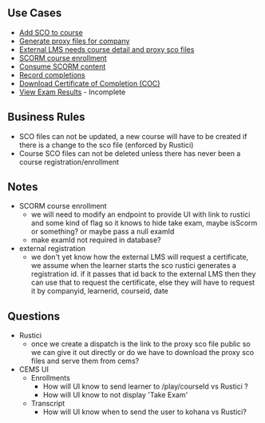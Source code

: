 ## Use Cases
- [Add SCO to course]
- [Generate proxy files for company]
- [External LMS needs course detail and proxy sco files]
- [SCORM course enrollment]
- [Consume SCORM content]
- [Record completions]
- [Download Certificate of Completion (COC)]
- [View Exam Results] - Incomplete

## Business Rules
- SCO files can not be updated, a new course will have to be created if there is a change to the sco file (enforced by Rustici)
- Course SCO files can not be deleted unless there has never been a course registration/enrollment

## Notes
- SCORM course enrollment
  - we will need to modify an endpoint to provide UI with link to rustici and some kind of flag so it knows to hide take exam, maybe isScorm or something? or maybe pass a null examId
  - make examId not required in database?
- external registration
  - we don't yet know how the external LMS will request a certificate, we assume when the learner starts the sco rustici generates a registration id.  if it passes that id back to the external LMS then they can use that to request the certificate, else they will have to request it by companyid, learnerid, courseid, date

## Questions
- Rustici
  - once we create a dispatch is the link to the proxy sco file public so we can give it out directly or do we have to download the proxy sco files and serve them from cems?
- CEMS UI
  - Enrollments
    - How will UI know to send learner to /play/courseId vs Rustici ?
    - How will UI know to not display 'Take Exam'
  - Transcript
    - How will UI know when to send the user to kohana vs Rustici?

[Add SCO to course]: UseCase/AddScoToCourse.md
[Generate proxy files for company]: UseCase/GenerateCompanyProxyScoFiles.md
[External LMS needs course detail and proxy sco files]: UseCase/CourseDetailAndProxyScoFiles.md
[SCORM course enrollment]: UseCase/ScormCourseEnrollment.md
[Consume SCORM content]: UseCase/ConsumeScormContent.md
[Record completions]: UseCase/RecordCompletion.md
[Download Certificate of Completion (COC)]: UseCase/DownloadCOC.md
[View Exam Results]: UseCase/ViewExamResults.md

